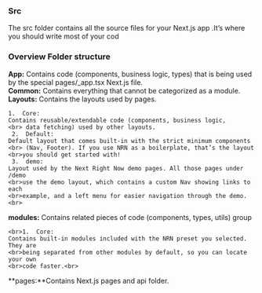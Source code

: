 ### Src

The src folder contains all the source files for your Next.js app .It’s where you should write most of your cod

### Overview Folder structure

**App:** Contains code (components, business logic, types) that is being used <br> 
 by the special pages/\_app.tsx Next.js file.<br> 
**Common:** Contains everything that cannot be categorized as a module.<br> 
**Layouts:** Contains the layouts used by pages.<br> 

    1.  Core:
    Contains reusable/extendable code (components, business logic,
    <br> data fetching) used by other layouts.
     2.  Default:
    Default layout that comes built-in with the strict minimum components
    <br> (Nav, Footer). If you use NRN as a boilerplate, that’s the layout 
    <br>you should get started with!
     3.  demo:
    Layout used by the Next Right Now demo pages. All those pages under /demo 
    <br>use the demo layout, which contains a custom Nav showing links to each 
    <br>example, and a left menu for easier navigation through the demo.<br>
**modules:** Contains related pieces of code (components, types, utils) group 

    <br>1.  Core:
    Contains built-in modules included with the NRN preset you selected. They are 
    <br>being separated from other modules by default, so you can locate your own 
    <br>code faster.<br>
**pages:**Contains Next.js pages and api folder.